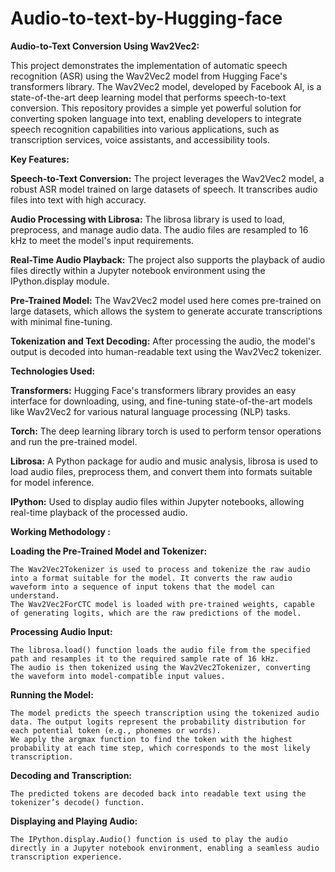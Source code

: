 # Audio-to-text-by-Hugging-face

**Audio-to-Text Conversion Using Wav2Vec2:**

This project demonstrates the implementation of automatic speech recognition (ASR) using the Wav2Vec2 model from Hugging Face's transformers library. The Wav2Vec2 model, developed by Facebook AI, is a state-of-the-art deep learning model that performs speech-to-text conversion. This repository provides a simple yet powerful solution for converting spoken language into text, enabling developers to integrate speech recognition capabilities into various applications, such as transcription services, voice assistants, and accessibility tools.


**Key Features:**

**Speech-to-Text Conversion:** The project leverages the Wav2Vec2 model, a robust ASR model trained on large datasets of speech. It transcribes audio files into text with high accuracy.

**Audio Processing with Librosa:** The librosa library is used to load, preprocess, and manage audio data. The audio files are resampled to 16 kHz to meet the model's input requirements.

**Real-Time Audio Playback:** The project also supports the playback of audio files directly within a Jupyter notebook environment using the IPython.display module.

**Pre-Trained Model:**  The Wav2Vec2 model used here comes pre-trained on large datasets, which allows the system to generate accurate transcriptions with minimal fine-tuning.

**Tokenization and Text Decoding:** After processing the audio, the model's output is decoded into human-readable text using the Wav2Vec2 tokenizer.


**Technologies Used:**

**Transformers:** Hugging Face's transformers library provides an easy interface for downloading, using, and fine-tuning state-of-the-art models like Wav2Vec2 for various natural language processing (NLP) tasks.

**Torch:** The deep learning library torch is used to perform tensor operations and run the pre-trained model.

**Librosa:**  A Python package for audio and music analysis, librosa is used to load audio files, preprocess them, and convert them into formats suitable for model inference.

**IPython:**  Used to display audio files within Jupyter notebooks, allowing real-time playback of the processed audio.

**Working Methodology :**

**Loading the Pre-Trained Model and Tokenizer:**

    The Wav2Vec2Tokenizer is used to process and tokenize the raw audio into a format suitable for the model. It converts the raw audio waveform into a sequence of input tokens that the model can understand.
    The Wav2Vec2ForCTC model is loaded with pre-trained weights, capable of generating logits, which are the raw predictions of the model.
  
**Processing Audio Input:**

    The librosa.load() function loads the audio file from the specified path and resamples it to the required sample rate of 16 kHz.
    The audio is then tokenized using the Wav2Vec2Tokenizer, converting the waveform into model-compatible input values.

**Running the Model:**

    The model predicts the speech transcription using the tokenized audio data. The output logits represent the probability distribution for each potential token (e.g., phonemes or words).
    We apply the argmax function to find the token with the highest probability at each time step, which corresponds to the most likely transcription.

**Decoding and Transcription:**

    The predicted tokens are decoded back into readable text using the tokenizer’s decode() function.

**Displaying and Playing Audio:**

    The IPython.display.Audio() function is used to play the audio directly in a Jupyter notebook environment, enabling a seamless audio transcription experience.







